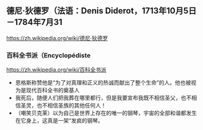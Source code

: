## 德尼·狄德罗（法语：Denis Diderot，1713年10月5日－1784年7月31
https://zh.wikipedia.org/wiki/德尼·狄德罗
### 百科全书派（Encyclopédiste
https://zh.wikipedia.org/wiki/百科全书派
- 恩格斯称赞他是“为了对真理和正义的热诚而献出了整个生命”的人。他也被视为是现代百科全书的奠基人
- 我死后，随便人们把我葬在哪里都行，但是我要宣布我既不相信圣父，也不相信圣灵，也不相信圣族的其他任何人！
- （嘲笑贝克莱）以为自己是世界上存在的唯一的钢琴，宇宙的全部和谐都发生在它身上，这真是一架“发疯的钢琴。